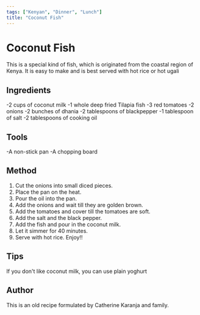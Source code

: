 ```yaml
---
tags: ["Kenyan", "Dinner", "Lunch"]
title: "Coconut Fish"
---
```

<TagLinks />

# Coconut Fish
This is a special kind of fish, which is originated from the coastal region of Kenya. It is easy to make and is best served with hot rice or hot ugali

## Ingredients
-2 cups of coconut milk
-1 whole deep fried Tilapia fish
-3 red tomatoes
-2 onions
-2 bunches of dhania
-2 tablespoons of blackpepper
-1 tablespoon of salt
-2 tablespoons of cooking oil


## Tools
-A non-stick pan
-A chopping board


## Method
1. Cut the onions into small diced pieces.
2. Place the pan on the heat.
3. Pour the oil into the pan.
4. Add the onions and wait till they are golden brown.
5. Add the tomatoes and cover till the tomatoes are soft.
6. Add the salt and the black pepper.
7. Add the fish and pour in the coconut milk.
8. Let it simmer for 40 minutes.
9. Serve with hot rice. Enjoy!!


## Tips
If you don't like coconut milk, you can use plain yoghurt


## Author
This is an old recipe formulated by Catherine Karanja and family.
